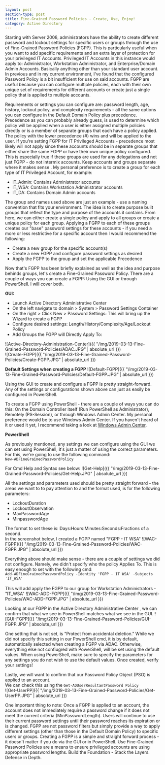 ```yaml
---
layout: post
section-type: post
title: Fine-Grained Password Policies - Create, Use, Enjoy!
category: Active Directory
---
```


Starting with Server 2008, administrators have the ability to create different password and lockout settings for specific users or groups through the use of Fine-Grained Password Policies (FGPP). This is particularly useful when you want to add specific requirements and an extra layer of protection for your privileged IT Accounts.  Privileged IT Accounts in this instance would apply to:  Administrator, Workstation Administrator, and Enterprise/Domain Admin Accounts.  Basically anything other than your standard user account.  In previous and in my current environment, I've found that the configured Password Policy is a bit insufficient for use on said accounts.  FGPP are useful because you can configure multiple policies, each with their own unique set of requirements for different accounts or create just a single policy that is applied to multiple accounts. 

Requirements or settings you can configure are:  password length, age, history, lockout policy, and complexity requirements - all the same options you can configure in the Default Domain Policy plus precedence.  Precedence as you can probably already guess, is used to determine which policy will be applied when a user is either assigned multiple policies directly or is a member of separate groups that each have a policy applied.  The policy with the lower precedence (#) wins and will be applied to the user.  If you're setting FGPP for IT Privileged Accounts - precedence most likely will not apply since these accounts should be in separate groups that either share the same FGPP or have their own unique policy configured.  This is especially true if these groups are used for any delegations and not just FGPP - do not intermix accounts.  Keep accounts and groups separate where it makes sense .  My personal preference is to create a group for each type of IT Privileged Account, for example:

* IT_Admin:  Contains Administrator accounts
* IT_WSA:   Contains Workstation Administrator accounts
* IT_DA:  Contains Domain Admin accounts

The group and names used above are just an example - use a naming convention that fits your environment.  The idea is to create purpose built groups that reflect the type and purpose of the accounts it contains.  From here, we can either create a single policy and apply to all groups or create a unique policy for each group.  Applying a FGPP to each of these groups creates our "base" password settings for these accounts - if you need a more or less restrictive for a specific account then I would recommend the following:  

* Create a new group for the specific account(s)
* Create a new FGPP and configure password settings as desired
* Apply the FGPP to the group and set the applicable Precedence

Now that's FGPP has been briefly explained as well as  the idea and purpose behinds groups, let's create a Fine-Grained Password Policy. There are a couple of ways you can create a FGPP:  Using the GUI or through PowerShell.  I will cover both.


**GUI:**

* Launch Active Directory Administrative Center
* On the left navigate to domain > System > Password Settings Container
* On the right > Click New > Password Settings:  This will bring up the Wizard to create a FGPP
* Configure desired settings:  Length/History/Complexity/Age/Lockout Policy
* Add Groups the FGPP will Directly Apply To:<br>

![Active-Directory-Administration-Center]({{ "/img/2019-03-13-Fine-Grained-Password-Policies/ADAC.JPG" | absolute_url }})<br>
![Create-FGPP]({{ "/img/2019-03-13-Fine-Grained-Password-Policies/Create-FGPP.JPG" | absolute_url }})

**Default Settings when creating a FGPP**
![Default-FGPP]({{ "/img/2019-03-13-Fine-Grained-Password-Policies/Default-FGPP.JPG" | absolute_url }})

Using the GUI to create and configure a FGPP is pretty straight-forward.  Any of the settings or configurations shown above can just as easily be configured in PowerShell.<br>

To create a FGPP using PowerShell - there are a couple of ways you can do this:  On the Domain Controller itself (Run PowerShell as Administrator), Remotely (PS-Session), or through Windows Admin Center.   My personal preference would be to use Windows Admin Center.  If you haven't heard of it or used it yet, I recommend taking a look at [Windows Admin Center](https://docs.microsoft.com/en-us/windows-server/manage/windows-admin-center/overview).

**PowerShell**

As previously mentioned, any settings we can configure using the GUI we can set using PowerShell, it's just a matter of using the correct parameters.<br>
For this, we're going to use the following command:  
`New-ADFineGrainedPasswordPolicy`

For Cmd Help and Syntax see below:
![Get-Help]({{ "/img/2019-03-13-Fine-Grained-Password-Policies/Get-Help.JPG" | absolute_url }})<br>

All the settings and parameters used should be pretty straight forward - the areas we want to to pay attention to and the format used, is for the following parameters:
* LockoutDuration
* LockoutObservation
* MaxPasswordAge
* MinpasswordAge

The format to set these is:  Days:Hours:Minutes:Seconds:Fractions of a second.  
In the screenshot below, I created a FGPP named "FGPP - IT WSA"
![WAC-FGPP]({{ "/img/2019-03-13-Fine-Grained-Password-Policies/WAC-FGPP.JPG" | absolute_url }})<br>

Everything above should make sense - there are a couple of settings we did not configure.  Namely, we didn't specify who the policy Applies To. This is easy enough to set with the following cmd:<br>
`Add-ADFineGrainedPasswordPolicy -Identity 'FGPP - IT WSA' -Subjects 'IT_WSA'`<br><br>
This will add apply the FGPP to our group for Workstation Administrators - "IT_WSA"
![WAC-ADD-FGPP]({{ "/img/2019-03-13-Fine-Grained-Password-Policies/WAC-ADD-FGPP.JPG" | absolute_url }})

Looking at our FGPP in the Active Directory Administrative Center , we can confirm that what we see in PowerShell matches what we see in the GUI.
![GUI-FGPP]({{ "/img/2019-03-13-Fine-Grained-Password-Policies/GUI-FGPP.JPG" | absolute_url }})

One setting that is not set, is "Protect from accidental deletion."  While we did not specify this setting in our PowerShell cmd, it is by default, automatically selected when creating a FGPP via ADAC.  Otherwise, everything else not confiugred with PowerShell, will be set using the default values. When using PowerShell, make sure to specify the parameters for any settings you do not wish to use the default values.  Once created, verify your settings!  

Lastly, we will want to confirm that our Password Policy Object (PSO) is applied to an account. <br>We can check this using the `Get-ADUserResultantPassword Policy`<br>
![Get-UserPP]({{ "/img/2019-03-13-Fine-Grained-Password-Policies/Get-UserPP.JPG" | absolute_url }})

One important thing to note: Once a FGPP is applied to an account, the account does not immediately require a password change if it does not meet the current criteria (MinPasswordLength).  Users will continue to use their current password settings until their password reaches its expiration or is changed.  FGPP are not password filters but simply provide a way to apply different settings (other than those in the Default Domain Policy) to specific users or groups.  Creating a FGPP is a simple and straight forward process - it doesn't matter if you do via the GUI or in PowerShell.  Use Fine-Grained Password Policies are a means to ensure privileged accounts are using appropriate password lengths.  Build the Foundation - Stack the Layers.  Defense in Depth.<br>
